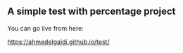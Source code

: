 ## A simple test with percentage project
You can go live from here:

https://ahmedelgaidi.github.io/test/
